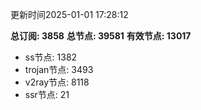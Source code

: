 更新时间2025-01-01 17:28:12

**总订阅: 3858**
**总节点: 39581**
**有效节点: 13017**
- ss节点: 1382
- trojan节点: 3493
- v2ray节点: 8118
- ssr节点: 21
